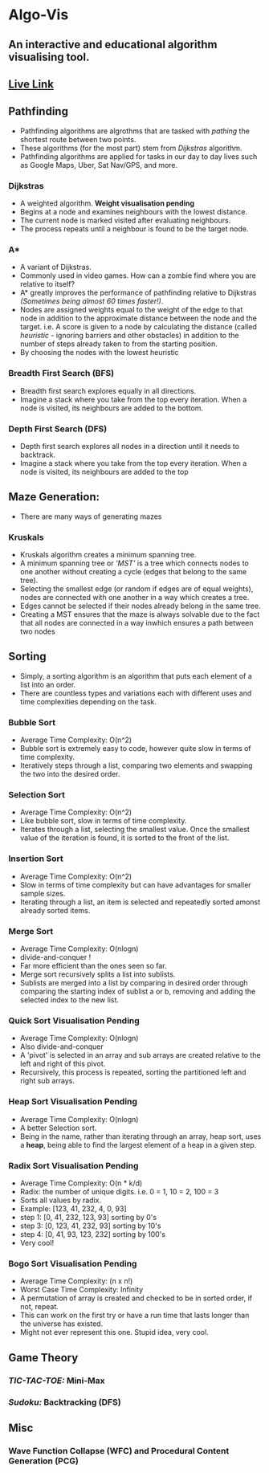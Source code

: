 # Algo-Vis

## An interactive and educational algorithm visualising tool. 

## [Live Link](https://algo-vis-tool.netlify.app)

## Pathfinding 
- Pathfinding algorithms are algrothms that are tasked with *pathing* the shortest route between two points.
- These algorithms (for the most part) stem from *Dijkstras* algorithm.
- Pathfinding algorithms are applied for tasks in our day to day lives such as Google Maps, Uber, Sat Nav/GPS, and more.

### Dijkstras
- A weighted algorithm. **Weight visualisation pending**
- Begins at a node and examines neighbours with the lowest distance.
- The current node is marked visited after evaluating neighbours.
- The process repeats until a neighbour is found to be the target node.

### A*
- A variant of Dijkstras.
- Commonly used in video games. How can a zombie find where you are relative to itself? 
- A* greatly improves the performance of pathfinding relative to Dijkstras *(Sometimes being almost 60 times faster!)*. 
- Nodes are assigned weights equal to the weight of the edge to that node in addition to the approximate distance between the node and the target. i.e. A score is given to a node by calculating the distance (called *heuristic* - ignoring barriers and other obstacles) in addition to the number of steps already taken to from the starting position. 
- By choosing the nodes with the lowest heuristic 

### Breadth First Search (BFS)
- Breadth first search explores equally in all directions.
- Imagine a stack where you take from the top every iteration. When a node is visited, its neighbours are added to the bottom.

### Depth First Search (DFS)
- Depth first search explores all nodes in a direction until it needs to backtrack. 
- Imagine a stack where you take from the top every iteration. When a node is visited, its neighbours are added to the top 

## Maze Generation:
- There are many ways of generating mazes

### Kruskals
- Kruskals algorithm creates a minimum spanning tree.
- A minimum spanning tree or *'MST'* is a tree which connects nodes to one another without creating a cycle (edges that belong to the same tree). 
- Selecting the smallest edge (or random if edges are of equal weights), nodes are connected with one another in a way which creates a tree. 
- Edges cannot be selected if their nodes already belong in the same tree.
- Creating a MST ensures that the maze is always solvable due to the fact that all nodes are connected in a way inwhich ensures a path between two nodes

## Sorting 
- Simply, a sorting algorithm is an algorithm that puts each element of a list into an order. 
- There are countless types and variations each with different uses and time complexities depending on the task.

### Bubble Sort
- Average Time Complexity: O(n^2)
- Bubble sort is extremely easy to code, however quite slow in terms of time complexity.
- Iteratively steps through a list, comparing two elements and swapping the two into the desired order.

### Selection Sort
- Average Time Complexity: O(n^2)
- Like bubble sort, slow in terms of time complexity.
- Iterates through a list, selecting the smallest value. Once the smallest value of the iteration is found, it is sorted to the front of the list.

### Insertion Sort
- Average Time Complexity: O(n^2)
- Slow in terms of time complexity but can have advantages for smaller sample sizes.
- Iterating through a list, an item is selected and repeatedly sorted amonst already sorted items.

### Merge Sort
- Average Time Complexity: O(nlogn)
- divide-and-conquer !
- Far more efficient than the ones seen so far.
- Merge sort recursively splits a list into sublists.
- Sublists are merged into a list by comparing in desired order through comparing the starting index of sublist a or b, removing and adding the selected index to the new list. 

### Quick Sort **Visualisation Pending**
- Average Time Complexity: O(nlogn)
- Also divide-and-conquer
- A 'pivot' is selected in an array and sub arrays are created relative to the left and right of this pivot. 
- Recursively, this process is repeated, sorting the partitioned left and right sub arrays. 

### Heap Sort **Visualisation Pending**
- Average Time Complexity: O(nlogn)
- A better Selection sort.
- Being in the name, rather than iterating through an array, heap sort, uses a **heap**, being able to find the largest element of a heap in a given step. 

### Radix Sort **Visualisation Pending**
- Average Time Complexity: O(n * k/d)
- Radix: the number of unique digits. i.e. 0 = 1, 10 = 2, 100 = 3
- Sorts all values by radix. 
- Example: [123, 41, 232, 4, 0, 93]
- step 1: [0, 41, 232, 123, 93] sorting by 0's
- step 3: [0, 123, 41, 232, 93] sorting by 10's
- step 4: [0, 41, 93, 123, 232] sorting by 100's
- Very cool!

### Bogo Sort **Visualisation Pending**
- Average Time Complexity: (n x n!)
- Worst Case Time Complexity: Infinity
- A permutation of array is created and checked to be in sorted order, if not, repeat.
- This can work on the first try or have a run time that lasts longer than the universe has existed. 
- Might not ever represent this one. Stupid idea, very cool.

## Game Theory 

### *TIC-TAC-TOE:* Mini-Max 

### *Sudoku:* Backtracking (DFS) 

## Misc 

### Wave Function Collapse (WFC) and Procedural Content Generation (PCG)